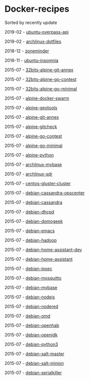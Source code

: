 
# Docker-recipes

Sorted by recently update

2019-02 - [ubuntu-overpass-api](https://github.com/jesuisundesdeux/docker-overpass-api)

2019-02 - [archlinux-dotfiles](https://github.com/badele/docker-dotfiles)

2018-12 - [zoneminder](https://github.com/badele/docker-home/blob/master/zoneminder)

2018-11 - [ubuntu-insomnia](https://github.com/badele/docker-insomnia)

2015-07 - [32bits-alpine-git-annex](https://github.com/badele/docker-recipes/tree/alldockers)

2015-07 - [32bits-alpine-go-contest](https://github.com/badele/docker-recipes/tree/alldockers)

2015-07 - [32bits-alpine-go-minimal](https://github.com/badele/docker-recipes/tree/alldockers)

2015-07 - [alpine-docker-swarm](https://github.com/badele/docker-recipes/tree/alldockers)

2015-07 - [alpine-geotools](https://github.com/badele/docker-recipes/tree/alldockers)

2015-07 - [alpine-git-annex](https://github.com/badele/docker-recipes/tree/alldockers)

2015-07 - [alpine-gitcheck](https://github.com/badele/docker-recipes/tree/alldockers)

2015-07 - [alpine-go-contest](https://github.com/badele/docker-recipes/tree/alldockers)

2015-07 - [alpine-go-minimal](https://github.com/badele/docker-recipes/tree/alldockers)

2015-07 - [alpine-python](https://github.com/badele/docker-recipes/tree/alldockers)

2015-07 - [archlinux-mybase](https://github.com/badele/docker-recipes/tree/alldockers)

2015-07 - [archlinux-sdr](https://github.com/badele/docker-recipes/tree/alldockers)

2015-07 - [centos-gluster-cluster](https://github.com/badele/docker-recipes/tree/alldockers)

2015-07 - [debian-cassandra-opscenter](https://github.com/badele/docker-recipes/tree/alldockers)

2015-07 - [debian-cassandra](https://github.com/badele/docker-recipes/tree/alldockers)

2015-07 - [debian-dhcpd](https://github.com/badele/docker-recipes/tree/alldockers)

2015-07 - [debian-domogeek](https://github.com/badele/docker-recipes/tree/alldockers)

2015-07 - [debian-emacs](https://github.com/badele/docker-recipes/tree/alldockers)

2015-07 - [debian-hadoop](https://github.com/badele/docker-recipes/tree/alldockers)

2015-07 - [debian-home-assistant-dev](https://github.com/badele/docker-recipes/tree/alldockers)

2015-07 - [debian-home-assistant](https://github.com/badele/docker-recipes/tree/alldockers)

2015-07 - [debian-ipsec](https://github.com/badele/docker-recipes/tree/alldockers)

2015-07 - [debian-mosquitto](https://github.com/badele/docker-recipes/tree/alldockers)

2015-07 - [debian-mybase](https://github.com/badele/docker-recipes/tree/alldockers)

2015-07 - [debian-nodejs](https://github.com/badele/docker-recipes/tree/alldockers)

2015-07 - [debian-nodered](https://github.com/badele/docker-recipes/tree/alldockers)

2015-07 - [debian-omd](https://github.com/badele/docker-recipes/tree/alldockers)

2015-07 - [debian-openhab](https://github.com/badele/docker-recipes/tree/alldockers)

2015-07 - [debian-openjdk](https://github.com/badele/docker-recipes/tree/alldockers)

2015-07 - [debian-python3](https://github.com/badele/docker-recipes/tree/alldockers)

2015-07 - [debian-salt-master](https://github.com/badele/docker-recipes/tree/alldockers)

2015-07 - [debian-salt-minion](https://github.com/badele/docker-recipes/tree/alldockers)

2015-07 - [debian-serialkiller](https://github.com/badele/docker-recipes/tree/alldockers)